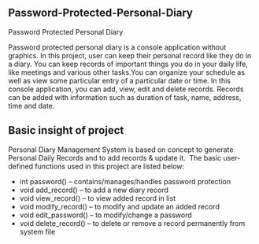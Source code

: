 ## Password-Protected-Personal-Diary

Password Protected Personal Diary

Password protected personal diary is a console application without graphics. In this project, user can keep their personal record like they do in a diary. You can keep records of important things you do in your daily life, like meetings and various other tasks.You can organize your schedule as well as view some particular entry of a particular date or time. In this console application, you can add, view, edit and delete records. Records can be added with information such as duration of task, name, address, time and date. 

## Basic insight of project

Personal Diary Management System is based on concept to generate Personal Daily Records and to add records & update it. 
The basic user-defined functions used in this project are listed below:
* int password() – contains/manages/handles password protection
* void add_record() – to add a new diary record
* void view_record() – to view added record in list
* void modify_record() – to modify and update an added record
* void edit_password() – to modify/change a password
* void delete_record() – to delete or remove a record permanently from system file

